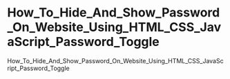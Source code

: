 # How_To_Hide_And_Show_Password_On_Website_Using_HTML_CSS_JavaScript_Password_Toggle
How_To_Hide_And_Show_Password_On_Website_Using_HTML_CSS_JavaScript_Password_Toggle
